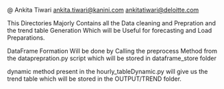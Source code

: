@ Ankita Tiwari
ankita.tiwari@kanini.com
ankitatiwari@deloitte.com



This Directories Majorly Contains all the Data cleaning and Prepration and the trend table Generation Which will be Useful 
for forecasting and Load Preparations.


DataFrame Formation Will be done by Calling the preprocess Method from the dataprepration.py script which will be stored in dataframe_store folder

dynamic method present in the hourly_tableDynamic.py will give us the trend table which will be stored in the OUTPUT/TREND folder.
